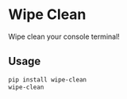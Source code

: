 # Wipe Clean

Wipe clean your console terminal!

## Usage

```bash
pip install wipe-clean
wipe-clean
```

